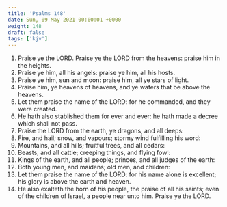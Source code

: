 ```yaml
---
title: 'Psalms 148'
date: Sun, 09 May 2021 00:00:01 +0000
weight: 148
draft: false
tags: ['kjv'] 
---
```


1. Praise ye the LORD. Praise ye the LORD from the heavens: praise him in the heights.
2. Praise ye him, all his angels: praise ye him, all his hosts.
3. Praise ye him, sun and moon: praise him, all ye stars of light.
4. Praise him, ye heavens of heavens, and ye waters that be above the heavens.
5. Let them praise the name of the LORD: for he commanded, and they were created.
6. He hath also stablished them for ever and ever: he hath made a decree which shall not pass.
7. Praise the LORD from the earth, ye dragons, and all deeps:
8. Fire, and hail; snow, and vapours; stormy wind fulfilling his word:
9. Mountains, and all hills; fruitful trees, and all cedars:
10. Beasts, and all cattle; creeping things, and flying fowl:
11. Kings of the earth, and all people; princes, and all judges of the earth:
12. Both young men, and maidens; old men, and children:
13. Let them praise the name of the LORD: for his name alone is excellent; his glory is above the earth and heaven.
14. He also exalteth the horn of his people, the praise of all his saints; even of the children of Israel, a people near unto him. Praise ye the LORD.
